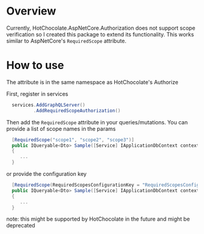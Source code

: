 # Overview

Currently, HotChocolate.AspNetCore.Authorization does not support scope verification so I created this package to extend its functionality. This works similar to AspNetCore's ```RequiredScope``` attribute.

# How to use

The attribute is in the same namespace as HotChocolate's Authorize

First, register in services

```C#
  services.AddGraphQLServer()
          .AddRequiredScopeAuthorization()
```

Then add the ```RequiredScope``` attribute in your queries/mutations.
You can provide a list of scope names in the params

```C#
  [RequiredScope("scope1", "scope2", "scope3")]
  public IQueryable<Dto> Sample([Service] IApplicationDbContext context)
  {
     ...
  }
```

or provide the configuration key

```C#
  [RequiredScope(RequiredScopesConfigurationKey = "RequiredScopesConfigKey")]
  public IQueryable<Dto> Sample([Service] IApplicationDbContext context)
  {
     ...
  }
```

note: this might be supported by HotChocolate in the future and might be deprecated
